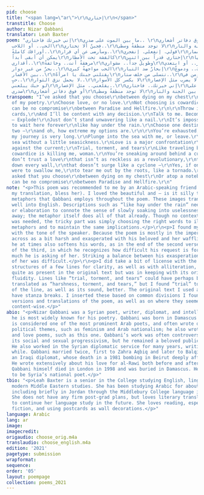 ```yaml
---
pid: choose
title: "<span lang=\"ar\">\r\nإختاري\r\n</span>"
transtitle: Choose
author: Nizar Qabbani
translator: Leah Baxter
poem: "إني خيرتك فاختاري\r\nما بين الموت على صدري.. \r\nأو فوق دفاتر أشعاري..\r\nإختاري
  الحب.. أو اللاحب\r\nفجبنٌ ألا تختاري..\r\nلا توجد منطقةٌ وسطى\r\nما بين الجنة والنار..\r\nإرمي
  أوراقك كاملةً..\r\nوسأرضى عن أي قرار..\r\nقولي. إنفعلي. إنفجري\r\nلا تقفي مثل المسمار..\r\nلا
  يمكن أن أبقى أبداً\r\nكالقشة تحت الأمطار\r\nإختاري قدراً بين اثنين\r\nوما أعنفها
  أقداري..\r\nمرهقةٌ أنت.. وخائفةٌ\r\nوطويلٌ جداً.. مشواري\r\nغوصي في البحر.. أو ابتعدي\r\nلا
  بحرٌ من غير دوار..\r\nالحب مواجهةٌ كبرى\r\nإبحارٌ ضد التيار\r\nصلبٌ.. وعذابٌ.. ودموعٌ\r\nورحيلٌ
  بين الأقمار..\r\nيقتلني جبنك يا امرأةً\r\nتتسلى من خلف ستار..\r\nإني لا أؤمن في
  حبٍ..\r\nلا يحمل نزق الثوار..\r\nلا يكسر كل الأسوار\r\nلا يضرب مثل الإعصار..\r\nآهٍ..
  لو حبك يبلعني\r\nيقلعني.. مثل الإعصار..\r\nإني خيرتك.. فاختاري\r\nما بين الموت على
  صدري\r\nأو فوق دفاتر أشعاري\r\nلا توجد منطقةٌ وسطى\r\nما بين الجنة والنار.."
transpoem: "I’ve asked that you choose\r\nbetween dying on my chest\r\nor atop a notebook
  of my poetry.\r\nChoose love, or no love.\r\nNot choosing is cowardice.\r\nThere
  can be no compromise\r\nbetween Paradise and Hellfire.\r\n\r\nThrow in all your
  cards,\r\nAnd I’ll be content with any decision.\r\nTalk to me. Become inflamed
  — Explode!\r\nJust don’t stand unwavering like a nail.\r\nIt’s impossible for me
  to wait here forever\r\nlike hay under the rain.\r\nChoose one destiny between the
  two —\r\nand oh, how extreme my options are.\r\n\r\nYou’re exhausted, and scared,\r\nand
  my journey is very long.\r\nPlunge into the sea with me, or leave.\r\nThere’s no
  sea without a little seasickness.\r\nLove is a major confrontation\r\nLike navigating
  against the current;\r\nTrial, torment, and tears\r\nLike‬ traveling between moons.‬\r\n\r\nYour
  cowardice is killing me, woman.\r\nYou’re sneaking around behind a curtain.\r\nI
  don’t trust a love\r\nthat isn’t as reckless as a revolutionary,\r\nthat won’t tear
  down every wall,\r\nthat doesn’t surge like a cyclone —\r\nYes, if only your love
  were to swallow me,\r\nto tear me out by the roots, like a tornado.\r\n\r\nI’ve
  asked that you choose\r\nbetween dying on my chest\r\nOr atop a notebook of my poetry.\r\nThere
  can be no compromise\r\nbetween Paradise and Hellfire.\r\n"
note: "<p>This poem was recommended to me by an Arabic-speaking friend (who also proofread
  my translation, bless her). I loved the beautiful and — is it silly to say? — poetic
  metaphors that Qabbani employs throughout the poem. These images translated very
  well into English. Descriptions such as “like hay under the rain” need no explanation
  or elaboration to connote the sense of slowly soaking into uselessness and rotting
  away; the metaphor itself does all of that already. Though no contextualization
  was needed, the tricky part was simply choosing the right words to illustrate those
  metaphors and to maintain the same implications.</p>\r\n<p>I found myself struggling
  with the tone of the speaker. Because the poem is mostly in the imperative, he comes
  across as a bit harsh and exasperated with his beloved and her waffling. However,
  he at times also softens his words, as in the end of the second verse and beginning
  of the third, in which he recognizes how difficult his request is for her and how
  much he is asking of her. Striking a balance between his exasperation and his understanding
  of her was difficult.</p>\r\n<p>I did take a bit of license with the specific grammatical
  structures of a few lines for clarity, as well as with alliteration, which was not
  quite as present in the original text but was in keeping with its original lyrical
  fluidity. Lines like “trial, torment, and tears” could have perhaps been more directly
  translated as “harshness, torment, and tears,” but I found “trial” to suit the sense
  of the line, as well as its sound, better. The original text I used also did not
  have stanza breaks. I inserted these based on common divisions I found in other
  versions and translations of the poem, as well as on where they seemed most fitting
  content-wise.</p>"
abio: "<p>Nizar Qabbani was a Syrian poet, writer, diplomat, and intellectual, though
  he is most widely known for his poetry. Qabbani was born in Damascus in 1923. He
  is considered one of the most prominent Arab poets, and often wrote on social and
  political themes, such as feminism and Arab nationalism; he also wrote many erotic
  and love poems, such as this one. Qabbani’s work was often controversial both for
  its social and sexual progressivism, but he remained a beloved public figure internationally.
  He also worked in the Syrian diplomatic service for many years, writing all the
  while. Qabbani married twice, first to Zahra Aqbiq and later to Balqis al-Rawi,
  an Iraqi diplomat, whose death in a 1981 bombing in Beirut deeply affected him.
  He wrote extensively about his love for al-Rawi both before and after her death.
  Qabbani himself died in London in 1998 and was buried in Damascus. He is considered
  to be Syria’s national poet.</p>"
tbio: "<p>Leah Baxter is a senior in the College studying English, linguistics, and
  modern Middle Eastern studies. She has been studying Arabic for about four years,
  including briefly in Jordan through the Middlebury College language immersion program.
  She does not have any firm post-grad plans, but loves literary translation and hopes
  to continue her language study in the future. She loves reading, especially science
  fiction, and using postcards as wall decorations.</p>"
language: Arabic
lang: ar
image:
imagecredit:
origaudio: choose_orig.m4a
translaudio: choose_english.m4a
edition: '2021'
pagetype: submission
wrapformat:
sequence:
order: '05'
layout: poempage
collection: poems_2021
---
```

